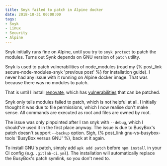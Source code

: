 ```yaml
---
title: Snyk failed to patch in Alpine docker
date: 2018-10-31 00:00:00
tags:
- Snyk
- Linux
- Security
- Alpine
---
```


Snyk initially runs fine on Alpine, until you try to `snyk protect` to patch the modules. Turns out Synk depends on GNU version of `patch` utility.

<!-- more -->

Snyk is used to patch vulnerabilities of node_modules (read my {% post_link secure-node-modules-snyk 'previous post' %} for installation guide). I never had any issue with it running on Alpine docker image. That was because there was no modules to patch.

That is until I install [renovate](https://github.com/renovatebot/renovate), which has [vulnerabilities](https://snyk.io/test/npm/renovate) that can be patched.

Snyk only tells modules failed to patch, which is not helpful at all. I initially thought it was due to file permissions, which I now realise don't make sense. All commands are executed as root and files are owned by root.

The issue was only pinpointed after I ran snyk with `--debug`, which I should've used it in the first place anyway. The issue is due to BusyBox's patch doesn't support `--backup` option. Sigh, {% post_link gnu-vs-busybox-tools 'BusyBox versus GNU' %}, back at it again.

To install GNU's patch, simply add `apk add patch` before `npm install` in your CI config (e.g. `.gitlab-ci.yml`). The installation will automatically replace the BusyBox's patch symlink, so you don't need to.
